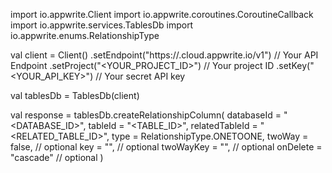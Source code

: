 import io.appwrite.Client
import io.appwrite.coroutines.CoroutineCallback
import io.appwrite.services.TablesDb
import io.appwrite.enums.RelationshipType

val client = Client()
    .setEndpoint("https://<REGION>.cloud.appwrite.io/v1") // Your API Endpoint
    .setProject("<YOUR_PROJECT_ID>") // Your project ID
    .setKey("<YOUR_API_KEY>") // Your secret API key

val tablesDb = TablesDb(client)

val response = tablesDb.createRelationshipColumn(
    databaseId = "<DATABASE_ID>",
    tableId = "<TABLE_ID>",
    relatedTableId = "<RELATED_TABLE_ID>",
    type =  RelationshipType.ONETOONE,
    twoWay = false, // optional
    key = "", // optional
    twoWayKey = "", // optional
    onDelete = "cascade" // optional
)
